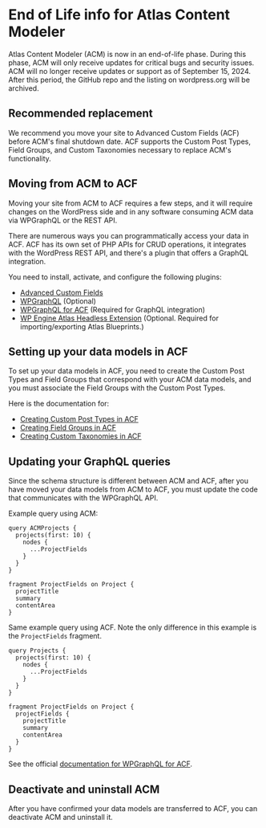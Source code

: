 #  End of Life info for Atlas Content Modeler

Atlas Content Modeler (ACM) is now in an end-of-life phase. During this phase, ACM will only receive updates for critical bugs and security issues. ACM will no longer receive updates or support as of September 15, 2024. After this period, the GitHub repo and the listing on wordpress.org will be archived.

## Recommended replacement
We recommend you move your site to Advanced Custom Fields (ACF) before ACM's final shutdown date. ACF supports the Custom Post Types, Field Groups, and Custom Taxonomies necessary to replace ACM's functionality.

## Moving from ACM to ACF
Moving your site from ACM to ACF requires a few steps, and it will require changes on the WordPress side and in any software consuming ACM data via WPGraphQL or the REST API.

There are numerous ways you can programmatically access your data in ACF. ACF has its own set of PHP APIs for CRUD operations, it integrates with the WordPress REST API, and there's a plugin that offers a GraphQL integration.

You need to install, activate, and configure the following plugins:
- [Advanced Custom Fields](https://wordpress.org/plugins/advanced-custom-fields/)
- [WPGraphQL](https://wordpress.org/plugins/wp-graphql/) (Optional)
- [WPGraphQL for ACF](https://github.com/wp-graphql/wpgraphql-acf) (Required for GraphQL integration)
- [WP Engine Atlas Headless Extension](https://wp-product-info.wpesvc.net/v1/plugins/wpe-atlas-headless-extension?download) (Optional. Required for importing/exporting Atlas Blueprints.)

## Setting up your data models in ACF
To set up your data models in ACF, you need to create the Custom Post Types and Field Groups that correspond with your ACM data models, and you must associate the Field Groups with the Custom Post Types.

Here is the documentation for:
- [Creating Custom Post Types in ACF](https://www.advancedcustomfields.com/resources/registering-a-custom-post-type/)
- [Creating Field Groups in ACF](https://www.advancedcustomfields.com/resources/creating-a-field-group/)
- [Creating Custom Taxonomies in ACF](https://www.advancedcustomfields.com/resources/registering-a-custom-taxonomy/)

## Updating your GraphQL queries
Since the schema structure is different between ACM and ACF, after you have moved your data models from ACM to ACF, you must update the code that communicates with the WPGraphQL API.

Example query using ACM:
```
query ACMProjects {
  projects(first: 10) {
    nodes {
      ...ProjectFields
    }
  }
}

fragment ProjectFields on Project {
  projectTitle
  summary
  contentArea
}
```

Same example query using ACF. Note the only difference in this example is the `ProjectFields` fragment.
```
query Projects {
  projects(first: 10) {
    nodes {
      ...ProjectFields
    }
  }
}

fragment ProjectFields on Project {
  projectFields {
    projectTitle
    summary
    contentArea
  }
}
```

See the official [documentation for WPGraphQL for ACF](https://github.com/wp-graphql/wpgraphql-acf/tree/main/docs).



## Deactivate and uninstall ACM
After you have confirmed your data models are transferred to ACF, you can deactivate ACM and uninstall it.
